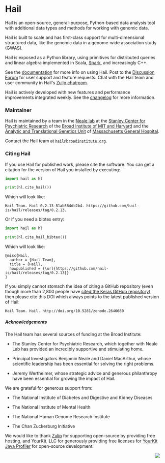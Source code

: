 # Hail

Hail is an open-source, general-purpose, Python-based data analysis tool with additional data types and methods for working with genomic data.

Hail is built to scale and has first-class support for multi-dimensional structured data, like the genomic data in a genome-wide association study (GWAS).

Hail is exposed as a Python library, using primitives for distributed queries and linear algebra implemented in Scala, [Spark](https://spark.apache.org/docs/latest/index.html), and increasingly C++.

See the [documentation](https://hail.is/docs/0.2/) for more info on using
Hail. Post to the [Discussion Forum](http://discuss.hail.is) for user support
and feature requests. Chat with the Hail team and user community in Hail's
[Zulip chatroom](https://hail.zulipchat.com).

Hail is actively developed with new features and performance improvements integrated weekly. See the [changelog](https://hail.is/docs/0.2/change_log.html) for more information.

### Maintainer

Hail is maintained by a team in the [Neale lab](https://nealelab.squarespace.com/) at the [Stanley Center for Psychiatric Research](http://www.broadinstitute.org/scientific-community/science/programs/psychiatric-disease/stanley-center-psychiatric-research/stanle) of the [Broad Institute of MIT and Harvard](http://www.broadinstitute.org) and the [Analytic and Translational Genetics Unit](https://www.atgu.mgh.harvard.edu/) of [Massachusetts General Hospital](http://www.massgeneral.org/).

Contact the Hail team at <a href="mailto:hail@broadinstitute.org"><code>hail@broadinstitute.org</code></a>.

### Citing Hail

If you use Hail for published work, please cite the software. You can get a
citation for the version of Hail you installed by executing:

```python
import hail as hl

print(hl.cite_hail())
```

Which will look like:

```
Hail Team. Hail 0.2.13-81ab564db2b4. https://github.com/hail-is/hail/releases/tag/0.2.13.
```

Or if you need a bibtex entry:

```python
import hail as hl

print(hl.cite_hail_bibtex())
```

Which will look like:

```
@misc{Hail,
  author = {Hail Team},
  title = {Hail},
  howpublished = {\url{https://github.com/hail-is/hail/releases/tag/0.2.13}}
}
```

If you simply cannot stomach the idea of citing a GitHub repository (even though
more than 2,800 people have [cited the Keras GitHub
repository](https://scholar.google.com/scholar?cluster=17868569268188187229&hl=en&as_sdt=40000005&sciodt=0,22)),
then please cite this DOI which always points to the latest published version of
Hail:

```
Hail Team. Hail. http://doi.org/10.5281/zenodo.2646680
```

##### Acknowledgements

The Hail team has several sources of funding at the Broad Institute:

 - The Stanley Center for Psychiatric Research, which together with Neale Lab has provided an incredibly supportive and stimulating home.
 
 - Principal Investigators Benjamin Neale and Daniel MacArthur, whose scientific leadership has been essential for solving the right problems.
 
 - Jeremy Wertheimer, whose strategic advice and generous philanthropy have been essential for growing the impact of Hail.

We are grateful for generous support from:

 - The National Institute of Diabetes and Digestive and Kidney Diseases
 
 - The National Institute of Mental Health
 
 - The National Human Genome Research Institute
 
 - The Chan Zuckerburg Initiative

We would like to thank <a href="https://zulipchat.com/">Zulip</a> for supporting
open-source by providing free hosting, and YourKit, LLC for generously providing
free licenses for <a href="https://www.yourkit.com/java/profiler/">YourKit Java
Profiler</a> for open-source development.

<img src="https://www.yourkit.com/images/yklogo.png" align="right" />
